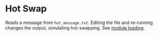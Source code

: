# Hot Swap

Reads a message from `hot_message.txt`. Editing the file and re-running changes the output, simulating hot-swapping. See [module loading](https://rhai.rs/book/modules/import.html).
